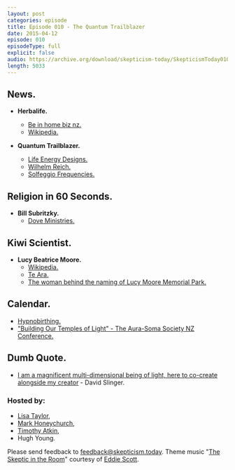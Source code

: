 ```yaml
---
layout: post
categories: episode
title: Episode 010 - The Quantum Trailblazer
date: 2015-04-12
episode: 010
episodeType: full
explicit: false
audio: https://archive.org/download/skepticism-today/SkepticismToday010.mp3
length: 5033
---
```


## News.

- **Herbalife.**
  - [Be in home biz nz.](http://beinhomebiznz.com/)
  - [Wikipedia.](http://en.wikipedia.org/wiki/Herbalife)

- **Quantum Trailblazer.**
  - [Life Energy Designs.](http://www.lifeenergysolutions.com/nz/)
  - [Wilhelm Reich.](http://en.wikipedia.org/wiki/Wilhelm_Reich)
  - [Solfeggio Frequencies.](http://www.roelhollander.eu/en/tuning-frequency/Ancient-Solfeggio-Frequencies/)

## Religion in 60 Seconds.

- **Bill Subritzky.**
  - [Dove Ministries.](http://www.doveministries.com/)

## Kiwi Scientist.

- **Lucy Beatrice Moore.**
  - [Wikipedia.](https://en.wikipedia.org/wiki/Lucy_Beatrice_Moore)
  - [Te Ara.](http://www.teara.govt.nz/en/biographies/5m55/moore-lucy-beatrice)
  - [The woman behind the naming of Lucy Moore Memorial Park.](http://www.localmatters.co.nz/opinion/Columns/History/Warkworth++District+Museum/The+woman+behind+the+naming+of+Lucy+Moore+Memorial+Park.html)

## Calendar.

- [Hypnobirthing.](https://www.eventbrite.co.nz/e/hypnobirthing-classes-6th-june-and-13th-june-tickets-15984717721)
- ["Building Our Temples of Light" - The Aura-Soma Society NZ Conference.](http://www.aura-somasociety.co.nz/2015-conference.html)

## Dumb Quote.

- [I am a magnificent multi-dimensional being of light, here to co-create alongside my creator](http://www.lifeenergysolutions.com/about/) - David Slinger.

### Hosted by:

- [Lisa Taylor](mailto:lisa@skepticism.today),
- [Mark Honeychurch](mailto:mark@skepticism.today),
- [Timothy Atkin](mailto:tim@skepticism.today),
- Hugh Young.

Please send feedback to [feedback@skepticism.today](mailto:feedback@skepticism.today). Theme music "[The Skeptic in the Room](https://www.youtube.com/watch?v=OPs_j1EEplI)" courtesy of [Eddie Scott](http://theskepticintheroom.com/).
